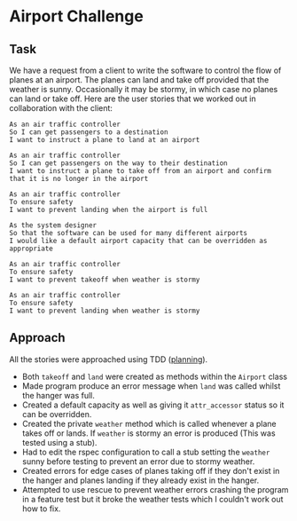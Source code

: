 Airport Challenge
=================

Task
-----

We have a request from a client to write the software to control the flow of planes at an airport. The planes can land and take off provided that the weather is sunny. Occasionally it may be stormy, in which case no planes can land or take off.  Here are the user stories that we worked out in collaboration with the client:

```
As an air traffic controller 
So I can get passengers to a destination 
I want to instruct a plane to land at an airport

As an air traffic controller 
So I can get passengers on the way to their destination 
I want to instruct a plane to take off from an airport and confirm that it is no longer in the airport

As an air traffic controller 
To ensure safety 
I want to prevent landing when the airport is full 

As the system designer
So that the software can be used for many different airports
I would like a default airport capacity that can be overridden as appropriate

As an air traffic controller 
To ensure safety 
I want to prevent takeoff when weather is stormy 

As an air traffic controller 
To ensure safety 
I want to prevent landing when weather is stormy 
```

Approach
---------

All the stories were approached using TDD ([planning](https://github.com/KaneG9/airport_challenge/blob/master/Airport_plan.HEIC)).
* Both `takeoff` and `land` were created as methods within the `Airport` class
* Made program produce an error message when `land` was called whilst the hanger was full.
* Created a default capacity as well as giving it `attr_accessor` status so it can be overridden.
* Created the private `weather` method which is called whenever a plane takes off or lands. If `weather` is stormy an error is produced (This was tested using a stub).
* Had to edit the rspec configuration to call a stub setting the `weather` sunny before testing to prevent an error due to stormy weather. 
* Created errors for edge cases of planes taking off if they don't exist in the hanger and planes landing if they already exist in the hanger.
* Attempted to use rescue to prevent weather errors crashing the program in a feature test but it broke the weather tests which I couldn't work out how to fix.
